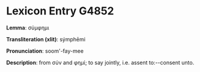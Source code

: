 # Lexicon Entry G4852

**Lemma**: σύμφημι

**Transliteration (xlit)**: sýmphēmi

**Pronunciation**: soom'-fay-mee

**Description**:
from σύν and φημί; to say jointly, i.e. assent to:--consent unto.

